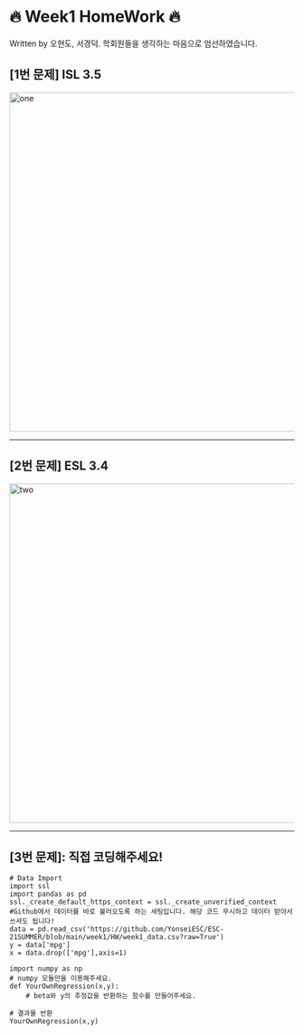 # 🔥 Week1 HomeWork 🔥

Written by 오현도, 서경덕. 
학회원들을 생각하는 마음으로 엄선하였습니다.

## [1번 문제] ISL 3.5

<img src="https://user-images.githubusercontent.com/62366755/125549321-d559c1b8-9052-49f1-a3a2-54d772665e51.png" alt="one" width="600"/>

-----------------------
## [2번 문제] ESL 3.4

<img src="https://user-images.githubusercontent.com/62366755/125549341-ebfbda9b-7288-423a-8d5f-d74063511e79.png" alt="two" width="600"/>

-----------------------
## [3번 문제]: 직접 코딩해주세요!
```{python}
# Data Import
import ssl
import pandas as pd
ssl._create_default_https_context = ssl._create_unverified_context #Github에서 데이터를 바로 불러오도록 하는 세팅입니다. 해당 코드 무시하고 데이터 받아서 쓰셔도 됩니다!
data = pd.read_csv('https://github.com/YonseiESC/ESC-21SUMMER/blob/main/week1/HW/week1_data.csv?raw=True')
y = data['mpg']
x = data.drop(['mpg'],axis=1)

import numpy as np
# numpy 모듈만을 이용해주세요.
def YourOwnRegression(x,y):
    # beta와 y의 추정값을 반환하는 함수를 만들어주세요.

# 결과물 반환
YourOwnRegression(x,y)
```
